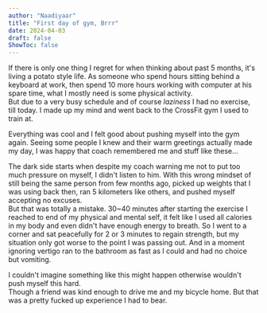 ```yaml
---
author: "Naadiyaar"
title: "First day of gym, Brrr"
date: 2024-04-03
draft: false
ShowToc: false
---
```

If there is only one thing I regret for when thinking about past 5 months, it's living a potato style life.
As someone who spend hours sitting behind a keyboard at work, then spend 10 more hours working with computer at his spare time, what I mostly need is some physical activity.  
But due to a very busy schedule and of course *laziness* I had no exercise, till today.
I made up my mind and went back to the CrossFit gym I used to train at.

Everything was cool and I felt good about pushing myself into the gym again.
Seeing some people I knew and their warm greetings actually made my day, I was happy that coach remembered me and stuff like these...  

The dark side starts when despite my coach warning me not to put too much pressure on myself, I didn't listen to him.
With this wrong mindset of still being the same person from few months ago, picked up weights that I was using back then, ran 5 kilometers like others, and pushed myself accepting no excuses.  
But that was totally a mistake.
30~40 minutes after starting the exercise I reached to end of my physical and mental self, it felt like I used all calories in my body and even didn't have enough energy to breath.
So I went to a corner and sat peacefully for 2 or 3 minutes to regain strength, but my situation only got worse to the point I was passing out.
And in a moment ignoring vertigo ran to the bathroom as fast as I could and had no choice but vomiting.

I couldn't imagine something like this might happen otherwise wouldn't push myself this hard.  
Though a friend was kind enough to drive me and my bicycle home.
But that was a pretty fucked up experience I had to bear.
